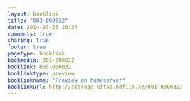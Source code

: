 ```yaml
---
layout: booklink
title: "003-000032"
date: 2014-07-25 16:34
comments: true
sharing: true
footer: true
pagetype: booklink 
bookmedia: 001-000032
booklink: 003-000032
booklinktype: preview
booklinkname: "Preview on homeserver"
booklinkurl: http://storage.kitap.hdfilm.kz/001-000032/
---
```

